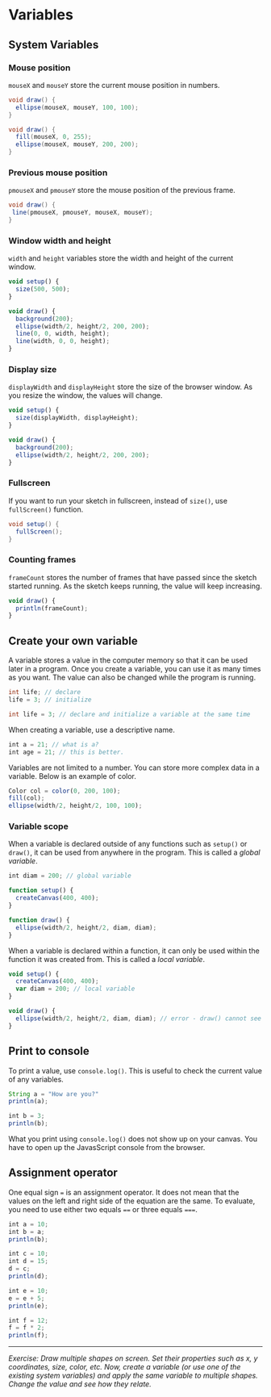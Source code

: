 # Variables

## System Variables

### Mouse position
`mouseX` and `mouseY` store the current mouse position in numbers.

```java
void draw() {
  ellipse(mouseX, mouseY, 100, 100);
}
```

```java
void draw() {
  fill(mouseX, 0, 255);
  ellipse(mouseX, mouseY, 200, 200);
}
```

### Previous mouse position
`pmouseX` and `pmouseY` store the mouse position of the previous frame.

```java
void draw() {
 line(pmouseX, pmouseY, mouseX, mouseY);
}
```

### Window width and height
`width` and `height` variables store the width and height of the current window.

```js
void setup() {
  size(500, 500);
}

void draw() {
  background(200);
  ellipse(width/2, height/2, 200, 200);
  line(0, 0, width, height);
  line(width, 0, 0, height);
}
```

### Display size
`displayWidth` and `displayHeight` store the size of the browser window. As you resize the window, the values will change.

```js
void setup() {
  size(displayWidth, displayHeight);
}

void draw() {
  background(200);
  ellipse(width/2, height/2, 200, 200);
}
```

### Fullscreen
If you want to run your sketch in fullscreen, instead of `size()`, use `fullScreen()` function.

```java
void setup() {
  fullScreen();
}
```

### Counting frames
`frameCount` stores the number of frames that have passed since the sketch started running. As the sketch keeps running, the value will keep increasing.

```js
void draw() {
  println(frameCount);
}
```

## Create your own variable
A variable stores a value in the computer memory so that it can be used later in a program. Once you create a variable, you can use it as many times as you want. The value can also be changed while the program is running.

```java
int life; // declare
life = 3; // initialize
```

```java
int life = 3; // declare and initialize a variable at the same time
```

When creating a variable, use a descriptive name.
```js
int a = 21; // what is a?
int age = 21; // this is better.
```

Variables are not limited to a number. You can store more complex data in a variable. Below is an example of color.
```js
Color col = color(0, 200, 100);
fill(col);
ellipse(width/2, height/2, 100, 100);
```

### Variable scope
When a variable is declared outside of any functions such as `setup()` or `draw()`, it can be used from anywhere in the program. This is called a *global variable*.
```js
int diam = 200; // global variable

function setup() {
  createCanvas(400, 400);
}

function draw() {
  ellipse(width/2, height/2, diam, diam);
}
```

When a variable is declared within a function, it can only be used within the function it was created from. This is called a *local variable*.

```js
void setup() {
  createCanvas(400, 400);
  var diam = 200; // local variable
}

void draw() {
  ellipse(width/2, height/2, diam, diam); // error - draw() cannot see diam variable.
}
```
  
## Print to console
To print a value, use `console.log()`. This is useful to check the current value of any variables.

```js
String a = "How are you?"
println(a);

int b = 3;
println(b);
```

What you print using `console.log()` does not show up on your canvas. You have to open up the JavasScript console from the browser.


## Assignment operator
One equal sign `=` is an assignment operator. It does not mean that the values on the left and right side of the equation are the same. To evaluate, you need to use either two equals `==` or three equals `===`.

```js
int a = 10;
int b = a;
println(b);

int c = 10;
int d = 15;
d = c;
println(d);

int e = 10;
e = e + 5;
println(e);

int f = 12;
f = f * 2;
println(f);
```
  
-----
*Exercise: Draw multiple shapes on screen. Set their properties such as x, y coordinates, size, color, etc. Now, create a variable (or use one of the existing system variables) and apply the same variable to multiple shapes. Change the value and see how they relate.*
